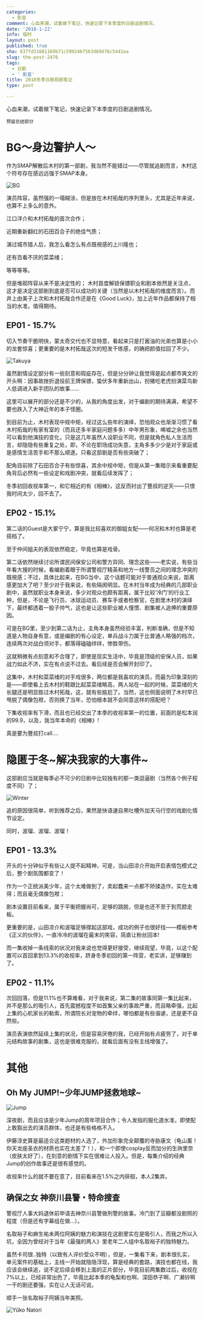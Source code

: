 ```yaml
---
categories:
  - 影音
comment: 心血来潮，试着做下笔记，快速记录下本季度的日剧追剧情况。
date: '2018-1-22'
info: 临时
layout: post
published: true
sha: 637fd31681169b71c599246f563d69d76c5441ea
slug: the-post-2476
tags:
  - 日剧
  - ' 影音'
title: 2018冬季日剧观剧笔记
type: post

---
```

心血来潮，试着做下笔记，快速记录下本季度的日剧追剧情况。 

`预留总结部分`


# BG～身边警护人～     

作为SMAP解散后木村的第一部剧，我当然不能错过——尽管就追剧而言，木村这个符号存在感远远强于SMAP本身。    

![BG](https://img1.doubanio.com/view/photo/l/public/p2508702068.webp)   

演员阵容，虽然强的一塌糊涂，但是放在木村拓哉的序列里头，尤其是近年来说，也算不上多么的意外。

江口洋介和木村拓哉的首次合作；

近期重新翻红的石田百合子的绝佳气质；

演过城市猎人后，我怎么看怎么有点既視感的上川隆也；

还有百看不厌的菜菜绪；

等等等等。

但是堆砌阵容从来不是决定性的； 木村首度解锁保镖职业和剧本依然是关注点，这才是决定这部剧到底是否可以成功的关键（当然是以木村拓哉的维度而言）。而井上由美子上次和木村拓哉合作还是在《Good Luck》，加上近年作品都保持了相当的水准，值得期待。

## EP01 - 15.7%     

切入节奏干脆明快，蒙太奇交代也不显特意，看起来只是打酱油的光弟也算是小小的龙套惊喜；更重要的是木村拓哉这次的短发干练感，的确把颜值拉回了不少。  

![Takuya](https://wx2.sinaimg.cn/mw690/6335196dgy1fnln56n065j20ku0kv0wf.jpg)
  
虽然剧情设定部分有一些刻意和瑕疵存在，但是分分钟让我觉得是起点都市爽文的开头啊：因事故挫折退役前王牌保镖，蛰伏多年重新出山，扮猪吃老虎扮演菜鸟新人低调进入新手团队的故事……

这里可以展开的部分还是不少的，从我的角度出发，对于编剧的期待满满，希望不要也跌入了大神近年的本子怪圈。

到目前为止，木村表现中规中矩，经过这么些年的演绎，恐怕观众也渐渐习惯了看木村拓哉的有家有室的（而且还多半家庭问题多多）中年男形象，唏嘘之余也当然可以看到他演技的变化，只是这几年虽然人设职业不同，但是就角色私人生活而言，却隐隐有些重复之处，即，不论在职场成功失意，主角多多少少是对于家庭或是感情生活苦手和不那么顺遂。只看这部剧是否有些突破了；

配角目前除了石田百合子有些惊喜，其余中规中矩，但是从第一集暗示来看重要配角背后必然有一些设定和戏剧冲突，就看后续发挥了；

冬季初回收视率第一，和它相近的有《相棒》，这反而衬出了豐叔的逆天——只恨我时间太少，回不去了。

## EP02 - 15.1%     

第二话的Guest是大冢宁宁，算是我比较喜欢的御姐女配——何况和木村也算是老搭档了。

至于仲间姐夫的表现依然稳定，毕竟也算是戏骨。

第二话依然继续讨论所谓民间保安公司和警方异同、理念这些——老实说，有些当年看大搜的时候，看编剧着眼于所谓警视厅精英和地方一线警员之间的理念冲突的既視感；不过，具体比起来，在BG当中，这个话题可能对于普通观众来说，距离感更加大了吧？至少对于我来说，有些隔阂明显。在木村当年成为经典的几部职业剧中，虽然就职业本身来说，多少对观众也颇有距离，属于比较‘冷门’的行业工种，但是，不论是飞行员、冰球运动员、赛车手或者检察官，在剧里木村的演绎下，最终都透着一股子帅气，这也是让这些职业被人憧憬、剧集被人追捧的重要原因。

可是在BG里，至少到第二话为止，主角本身虽然经验丰富，判断准确，但是不知道是人物自身有意，或是编剧的有心设定，单兵战斗力属于比普通人略强的档次，连续两次对战白领对手，都落得磕磕绊绊，惨胜带伤。

这就稍微有点刻意和不合理了，即使是现实生活中，毕竟是顶级的安保人员，如果战力如此不济，实在有点说不过去。看后续是否会解开封印了。

这集中，木村和菜菜绪的对手戏很多，两位都是我喜欢的演员，而最为印象深刻的是——即使看上去木村的鞋跟比起菜菜绪略高，两人站在一起的时候，菜菜绪的大长腿还是明显胜过木村拓哉，这，就有些尴尬了。当然，这也侧面说明了木村早已甩脱了偶像包袱，否则换了当年，恐怕根本就不会同意这样的搭配吧？

下集收视率有下滑，而且也已经交出了本季的收视率第一的位置，前面的是松本润的99.9，以及，我当年本命的《相棒》! 

真是要为豐叔打call....

    


# 隐匿于冬~解决我家的大事件~ 
  
这部剧应当就是每季必不可少的日剧中比较独有的那一类逗逼剧（当然各个例子程度不同）了；  

![Winter](https://img3.doubanio.com/view/photo/l/public/p2510648255.webp)


追的原因很简单，听到推荐之后，果然是快语速自黑吐槽外加天马行空的戏剧化情节设定。

同时，波瑠、波瑠、波瑠！

## EP01 - 13.3% 

开头的十分钟似乎有些让人提不起精神，可是，当山田凉介开始开启表情包模式之后，整个剧氛围都变了！

作为一个正统派美少年，这个太难做到了，卖起蠢来一点都不矫揉造作，实在太难得；而且毫无偶像包袱；

剧本设置目前看来，属于平衡把握尚可，足够的跳脱，但是也还不至于到荒腔走板。

更重要的是，山田凉介和波瑠足够撑起这部戏，成功的例子也很好找——模板参考《正义的伙伴》，一直冷冷的波瑠在最末的笑容，简直让粉丝回本!

而一集收掉一条线索的状况对我来说也觉得更好接受，继续观望，毕竟，以这个配置可以首回拿到13.3%的收视率，跻身冬季初回的第一阵营，老实讲，足够赚到了。

## EP02 - 11.1% 

次回回落，但是11.1%也不算难看，对于我来说，第二集的故事同第一集比起来，并不是那么的吸引人，首先震撼程度不如首集父亲的事故严重，而且略牵强，比起上集的心机家长的勒索，所谓院长对宠物的牵绊，哪怕都是有些谐谑，还是更不自然些。

演员表演依然延续上集的状况，但是容易厌倦的我，已经开始有点疲劳了，对于单元结构故事的剧集，这也是很难克服的，就看后面有没有主线增强了。


# 其他

## Oh My JUMP!~少年JUMP拯救地球~ 

![Jump](https://img3.doubanio.com/view/photo/l/public/p2509438960.webp)

深夜剧，而且应该是少年Jump的周年项目合作；令人发指的服化道水准，即使配上敢豁出去的演员群体，也还是有些格格不入。

伊藤淳史算是最适合这类题材的人选了，外加形象完全颠覆的寺胁康文（龟山薰！你天龙座圣衣的材质也实在太差了！），和一个即使cosplay反而加分的生驹里奈（皮肤太好了），在刻意的剧情下实在很难让人投入。但是，每集介绍的经典Jump的创作故事还是很有感觉的。

收视率什么的就不要在意了，目前看来在1.5%之内徘徊，本人2集弃。

## 确保之女 神奈川县警・特命搜查

警视厅人事大妈退休前申请去神奈川县警做刑警的故事。冷门到了豆瓣都没剧照的程度（但是还有字幕组在做...）。

名取裕子和麻生祐未两位阿姨的魅力和演技在这剧里实在是吸引人，而我之所以入坑，全因为曾经对于当年《最强的两人》里老年二人组中名取裕子的独特魅力。

虽然卡司很..独特（以致有人评价受众不明），但是，一集看下来，剧本很扎实，单元案件的基础上，主线一开始就隐隐浮现，算是经典的套路，演技也都在线，我应该会继续追，说不定后续会移到上面的正片部分，毕竟目前两集数过后，收视在7%以上，已经非常出色了，毕竟比起本季的龟梨和也啊、深田恭子啊、广濑铃啊一干的剧还要强，实在让人无话可说。

顺手一张名取裕子阿姨当年美照。

![Yûko Natori](https://img1.doubanio.com/view/photo/l/public/p2407392018.webp)







